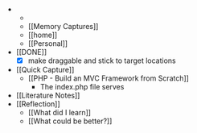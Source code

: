 - 
    - 
    - [[Memory Captures]]
    - [[home]]
    - [[Personal]]
- [[DONE]]
    - [x] make draggable and stick to target locations
- [[Quick Capture]]
    - [[PHP - Build an MVC Framework from Scratch]]
        - The index.php file serves 
- [[Literature Notes]]
- [[Reflection]]
    - [[What did I learn]]
    - [[What could be better?]]
